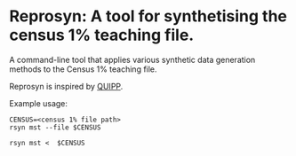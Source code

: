 # Reprosyn: A tool for synthetising the census 1% teaching file.

A command-line tool that applies various synthetic data generation methods to the Census 1% teaching file.

Reprosyn is inspired by [QUIPP](https://github.com/alan-turing-institute/QUIPP-pipeline/tree/2011-census-microdata).

Example usage:

```
CENSUS=<census 1% file path>
rsyn mst --file $CENSUS

rsyn mst <  $CENSUS
```
